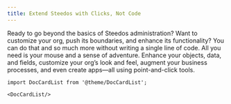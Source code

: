 ```yaml
---
title: Extend Steedos with Clicks, Not Code
---
```


Ready to go beyond the basics of Steedos administration? Want to customize your org, push its boundaries, and enhance its functionality? You can do that and so much more without writing a single line of code. All you need is your mouse and a sense of adventure. Enhance your objects, data, and fields, customize your org’s look and feel, augment your business processes, and even create apps—all using point-and-click tools.



```mdx-code-block
import DocCardList from '@theme/DocCardList';

<DocCardList/>
```